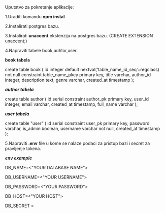 Uputstvo za pokretanje aplikacije:

1.Uraditi komandu **npm instal**

2.Instalirati postgres bazu.

3.Instalirati **unaccent** ekstenziju na postgres bazu.  (CREATE EXTENSION unaccent;)

4.Napraviti tabele book,auhtor,user.

******************book tabela******************

create table book
(
id          integer default nextval('table_name_id_seq'::regclass) not null
constraint table_name_pkey
primary key,
title       varchar,
author_id   integer,
description text,
genre       varchar,
created_at  timestamp
);

***************author tabela***************

create table author
(
id         serial
constraint author_pk
primary key,
user_id    integer,
email      varchar,
created_at timestamp,
full_name  varchar
);

***************user tabela***************

create table "user"
(
id         serial
constraint user_pk
primary key,
password   varchar,
is_admin   boolean,
username   varchar not null,
created_at timestamp
);

5.Napraviti **.env** file u kome se nalaze podaci za pristup bazi i secret za pravljenje tokena.

***********env example***********

DB_NAME=<"YOUR DATABASE NAME">

DB_USERNAME=<"YOUR USERNAME">

DB_PASSWORD=<"YOUR PASSWORD">

DB_HOST=<"YOUR HOST">

DB_SECRET =<YOUR SECRET>
